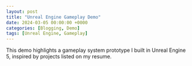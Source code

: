 ```yaml
---
layout: post
title: "Unreal Engine Gameplay Demo"
date: 2024-03-05 00:00:00 +0000
categories: [Blogging, Demo]
tags: [Unreal Engine, Gameplay]
---
```


This demo highlights a gameplay system prototype I built in Unreal Engine 5, inspired by projects listed on my resume.

